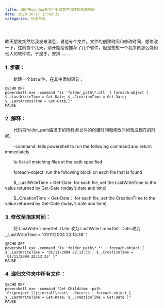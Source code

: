 ```yaml
---
title: 如何用window命令行更改文件创建和修改时间
date: 2020-10-17 15:49:35
categories: 技术杂谈


---
```


昨天朋友突然给我发来消息，说他有个文件，文件的创建时间和修改时间，想修改一下，往前提个几天，刚开始给他推荐了几个软件，但是想想一个程序员怎么能用他人的软件呢，于是乎，安排........

 <!--more-->

### 1. 步骤：

　　新建一个bat文件，在其中添加语句：

```
@ECHO OFF
powershell.exe -command "ls 'folder_path\*.dll' | foreach-object { $_.LastWriteTime = Get-Date; $_.CreationTime = Get-Date; $_.LastAccessTime = Get-Date;}"
PAUSE
```

 

### 2. 解释：

　　代码将folder_path路径下的所有dll文件的创建时间和修改时间改成现在的时间。

　　-command: tells powershell to run the following command and return immediately

　　ls: list all matching files at the path specified

　　foreach-object: run the following block on each file that ls found

　　$_.LastWriteTime = Get-Date: for each file, set the LastWriteTime to the value returned by Get-Date (today’s date and time)

　　$_.CreationTime = Get-Date： for each file, set the CreationTime to the value returned by Get-Date (today’s date and time)

###  3. 修改至指定时间：

　　将.LastWriteTime=Get−Date:改为.LastWriteTime=Get−Date:改为_.LastWriteTime = '01/11/2004 22:13:36'：

```
@ECHO OFF
powershell.exe -command "ls 'folder_path\*.*' | foreach-object { $_.LastWriteTime = '01/11/2004 22:13:36'; $_.CreationTime = '01/11/2004 22:13:36' }"
PAUSE
```

### 4. 递归文件夹中所有文件：

```
@ECHO OFF
powershell.exe -command "Get-Childitem -path 'E:\project_llj\install\test\' -Recurse | foreach-object { $_.LastWriteTime = Get-Date; $_.CreationTime = Get-Date }" 
PAUSE
```

